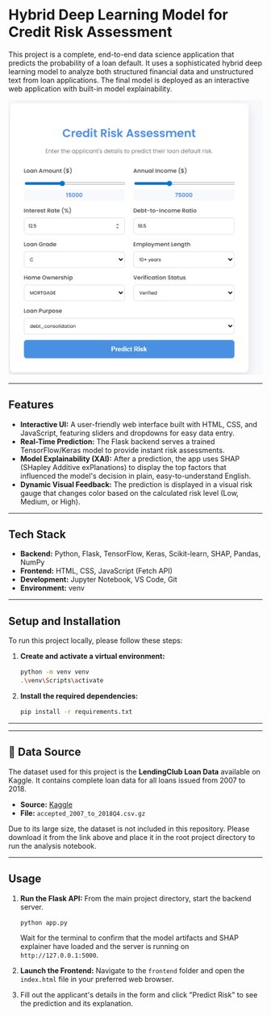 # Hybrid Deep Learning Model for Credit Risk Assessment

This project is a complete, end-to-end data science application that predicts the probability of a loan default. It uses a sophisticated hybrid deep learning model to analyze both structured financial data and unstructured text from loan applications. The final model is deployed as an interactive web application with built-in model explainability.

![alt text](image.png)

---
## Features

-   **Interactive UI:** A user-friendly web interface built with HTML, CSS, and JavaScript, featuring sliders and dropdowns for easy data entry.
-   **Real-Time Prediction:** The Flask backend serves a trained TensorFlow/Keras model to provide instant risk assessments.
-   **Model Explainability (XAI):** After a prediction, the app uses SHAP (SHapley Additive exPlanations) to display the top factors that influenced the model's decision in plain, easy-to-understand English.
-   **Dynamic Visual Feedback:** The prediction is displayed in a visual risk gauge that changes color based on the calculated risk level (Low, Medium, or High).

---
## Tech Stack

-   **Backend:** Python, Flask, TensorFlow, Keras, Scikit-learn, SHAP, Pandas, NumPy
-   **Frontend:** HTML, CSS, JavaScript (Fetch API)
-   **Development:** Jupyter Notebook, VS Code, Git
-   **Environment:** venv

---
## Setup and Installation

To run this project locally, please follow these steps:

1.  **Create and activate a virtual environment:**
    ```bash
    python -m venv venv
    .\venv\Scripts\activate
    ```

2.  **Install the required dependencies:**
    ```bash
    pip install -r requirements.txt
    ```

---

---

## 💾 Data Source

The dataset used for this project is the **LendingClub Loan Data** available on Kaggle. It contains complete loan data for all loans issued from 2007 to 2018.

-   **Source:** [Kaggle](https://www.kaggle.com/datasets/wordsforthewise/lending-club)
-   **File:** `accepted_2007_to_2018Q4.csv.gz`

Due to its large size, the dataset is not included in this repository. Please download it from the link above and place it in the root project directory to run the analysis notebook.

---
## Usage

1.  **Run the Flask API:**
    From the main project directory, start the backend server.
    ```bash
    python app.py
    ```
    Wait for the terminal to confirm that the model artifacts and SHAP explainer have loaded and the server is running on `http://127.0.0.1:5000`.

2.  **Launch the Frontend:**
    Navigate to the `frontend` folder and open the `index.html` file in your preferred web browser.

3.  Fill out the applicant's details in the form and click "Predict Risk" to see the prediction and its explanation.